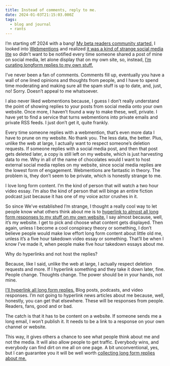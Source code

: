 ```yaml
---
title: Instead of comments, reply to me.
date: 2024-01-03T21:15:03.000Z
tags:
  - blog and journal
  - rants
---
```


I’m starting off 2024 with a bang! [My beta readers community started,](/team) I looked into [Webmentions](https://www.w3.org/TR/webmention/) and realized [it was a kind of strange social media lite](https://indieweb.org/Webmention-faq) so didn’t want to be notified every time someone shared a post of mine on social media, let alone display that on my own site, so, instead, [I’m curating longform replies to my own stuff.](/reply)

I’ve never been a fan of comments. Comments fill up, eventually you have a wall of one lined opinions and thoughts from people, and I have to spend time moderating and making sure all the spam stuff is up to date, and, just, no! Sorry. Doesn’t appeal to me whatsoever.

I also never liked webmentions because, I guess I don’t really understand the point of showing replies to your posts from social media onto your own website. Once more, I haven’t found a way to make these, well, private. I have yet to find a service that turns webmentions into private emails and private RSS feeds. I just don’t get it, quite frankly.

Every time someone replies with a webmention, that’s even more data I have to prune on my website. No thank you. The less data, the better. Plus, unlike the web at large, I actually want to respect someone’s deletion requests. If someone replies with a social media post, and then that post gets deleted later, a copy is still left on my website, which is just harvesting data to me. Why in all of the name of chocolates would I want to host external social media replies on my website, since social media replies are the lowest form of engagement. Webmentions are fantastic in theory. The problem is, they don’t seem to be private, which is honestly strange to me.

I love long form content. I’m the kind of person that will watch a two hour video essay. I’m also the kind of person that will binge an entire fiction podcast just because it has one of my voice actor crushes in it.

So since We’ve established I’m strange, I thought a really cool way to let people know what others think about me is to [hyperlink to almost all long form responses to my stuff on my own website.](/reply) I say almost because, well, it’s my website. I get to pick and choose what content gets displayed. Then again, unless I become a cool conspiracy theory or something, I don’t believe people would make low effort long form content about little old me, unless it’s a five hour takedown video essay or something. That’ll be when I know I’ve made it, when people make five hour takedown essays about me.

Why do hyperlinks and not host the replies?

Because, like I said, unlike the web at large, I actually respect deletion requests and more. If I hyperlink something and they take it down later, fine. People change. Thoughts change. The power should be in your hands, not mine.

[I’ll hyperlink all long form replies.](/reply) Blog posts, podcasts, and video responses. I’m not going to hyperlink news articles about me because, well, honestly, you can get that elsewhere. These will be responses from people. Readers, fans, good and or bad.

The catch is that it has to be content on a website. If someone sends me a long email, I won’t publish it. It needs to be a link to a response on your own channel or website.

This way, it gives others a chance to see what people think about me and not the media. It will also allow people to get traffic. Everybody wins, and everybody can find dirt on me all on one page. A bit unconventional, yes, but I can guarantee you it will be well worth [collecting long form replies about me.](/reply)
